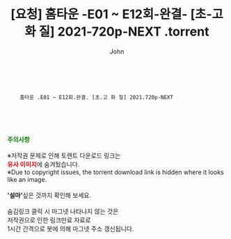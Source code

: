 ﻿---
layout: post
title:  "                   [요청] 홈타운 -E01 ~ E12회-완결- [초-고 화 질] 2021-720p-NEXT                .torrent"
author: John
categories: [ 드라마 ]
tags: [  ]
image:  
description: "                   [요청] 홈타운 -E01 ~ E12회-완결- [초-고 화 질] 2021-720p-NEXT                 torrent 정보 공유"
toc: true
toc_sticky: true
---

<br>

        홈타운 .E01 ~ E12회.완결. [초.고 화 질] 2021.720p-NEXT    
    
<br><br><br>
<p data-ke-size="size16"><b><span style="color: green;">주의사항</span></b><br /><br />※저작권 문제로 인해 토렌트 다운로드 링크는<br /><b><span style="color: red;">유사 이미지</span></b>에 숨겨뒀습니다.<br />※Due to copyright issues, the torrent download link is hidden where it looks like an image.<br /><br /><b>'설마'</b>싶은 것까지 확인해 보세요.<br /><br />숨김링크 클릭 시 마그넷 나타나지 않는 것은<br />저작권으로 인한 링크만료 자료로<br />1시간 간격으로 봇에 의해 마그넷 주소 갱신됩니다.</p>
